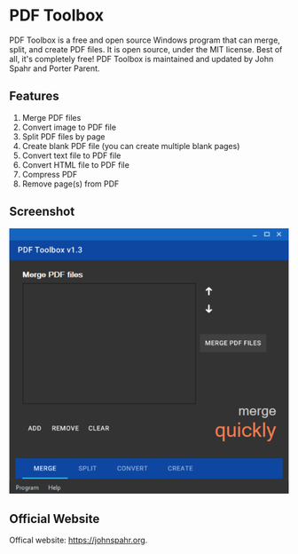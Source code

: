 # PDF Toolbox
PDF Toolbox is a free and open source Windows program that can merge, split, and create PDF files. It is open source, under the MIT license. Best of all, it's completely free! PDF Toolbox is maintained and updated by John Spahr and Porter Parent.

## Features
1. Merge PDF files
2. Convert image to PDF file
3. Split PDF files by page
4. Create blank PDF file (you can create multiple blank pages)
5. Convert text file to PDF file
6. Convert HTML file to PDF file
7. Compress PDF
8. Remove page(s) from PDF

## Screenshot
![Screenshot](https://github.com/JohnSpahr/PDFToolbox/blob/master/pdf%20toolbox%20screenshot.PNG?raw=true)

## Official Website
Offical website: https://johnspahr.org.
